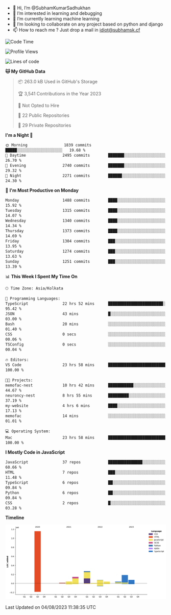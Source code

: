 - 👋 Hi, I’m @SubhamKumarSadhukhan
- 👀 I’m interested in learning and debugging
- 🌱 I’m currently learning machine learning
- 💞️ I’m looking to collaborate on any project based on python and django
- 📫 How to reach me ?
      Just drop a mail in idiot@subhamsk.cf

<!---
SubhamKumarSadhukhan/SubhamKumarSadhukhan is a ✨ special ✨ repository because its `README.md` (this file) appears on your GitHub profile.
You can click the Preview link to take a look at your changes.
--->


<!--START_SECTION:waka-->
![Code Time](http://img.shields.io/badge/Code%20Time-1%2C404%20hrs%2018%20mins-blue)

![Profile Views](http://img.shields.io/badge/Profile%20Views-1-blue)

![Lines of code](https://img.shields.io/badge/From%20Hello%20World%20I%27ve%20Written-2.0%20million%20lines%20of%20code-blue)

**🐱 My GitHub Data** 

> 📦 263.0 kB Used in GitHub's Storage 
 > 
> 🏆 3,541 Contributions in the Year 2023
 > 
> 🚫 Not Opted to Hire
 > 
> 📜 22 Public Repositories 
 > 
> 🔑 29 Private Repositories 
 > 
**I'm a Night 🦉** 

```text
🌞 Morning                1839 commits        █████░░░░░░░░░░░░░░░░░░░░   19.68 % 
🌆 Daytime                2495 commits        ███████░░░░░░░░░░░░░░░░░░   26.70 % 
🌃 Evening                2740 commits        ███████░░░░░░░░░░░░░░░░░░   29.32 % 
🌙 Night                  2271 commits        ██████░░░░░░░░░░░░░░░░░░░   24.30 % 
```
📅 **I'm Most Productive on Monday** 

```text
Monday                   1488 commits        ████░░░░░░░░░░░░░░░░░░░░░   15.92 % 
Tuesday                  1315 commits        ████░░░░░░░░░░░░░░░░░░░░░   14.07 % 
Wednesday                1340 commits        ████░░░░░░░░░░░░░░░░░░░░░   14.34 % 
Thursday                 1373 commits        ████░░░░░░░░░░░░░░░░░░░░░   14.69 % 
Friday                   1304 commits        ███░░░░░░░░░░░░░░░░░░░░░░   13.95 % 
Saturday                 1274 commits        ███░░░░░░░░░░░░░░░░░░░░░░   13.63 % 
Sunday                   1251 commits        ███░░░░░░░░░░░░░░░░░░░░░░   13.39 % 
```


📊 **This Week I Spent My Time On** 

```text
🕑︎ Time Zone: Asia/Kolkata

💬 Programming Languages: 
TypeScript               22 hrs 52 mins      ████████████████████████░   95.42 % 
JSON                     43 mins             █░░░░░░░░░░░░░░░░░░░░░░░░   03.00 % 
Bash                     20 mins             ░░░░░░░░░░░░░░░░░░░░░░░░░   01.40 % 
CSS                      0 secs              ░░░░░░░░░░░░░░░░░░░░░░░░░   00.06 % 
TSConfig                 0 secs              ░░░░░░░░░░░░░░░░░░░░░░░░░   00.04 % 

🔥 Editors: 
VS Code                  23 hrs 58 mins      █████████████████████████   100.00 % 

🐱‍💻 Projects: 
memofac-nest             10 hrs 42 mins      ███████████░░░░░░░░░░░░░░   44.67 % 
neuroncy-nest            8 hrs 55 mins       █████████░░░░░░░░░░░░░░░░   37.19 % 
my-website               4 hrs 6 mins        ████░░░░░░░░░░░░░░░░░░░░░   17.13 % 
memofac                  14 mins             ░░░░░░░░░░░░░░░░░░░░░░░░░   01.01 % 

💻 Operating System: 
Mac                      23 hrs 58 mins      █████████████████████████   100.00 % 
```

**I Mostly Code in JavaScript** 

```text
JavaScript               37 repos            ███████████████░░░░░░░░░░   60.66 % 
HTML                     7 repos             ███░░░░░░░░░░░░░░░░░░░░░░   11.48 % 
TypeScript               6 repos             ██░░░░░░░░░░░░░░░░░░░░░░░   09.84 % 
Python                   6 repos             ██░░░░░░░░░░░░░░░░░░░░░░░   09.84 % 
CSS                      2 repos             █░░░░░░░░░░░░░░░░░░░░░░░░   03.28 % 
```



**Timeline**

![Lines of Code chart](https://raw.githubusercontent.com/SubhamKumarSadhukhan/SubhamKumarSadhukhan/main/assets/bar_graph.png)


 Last Updated on 04/08/2023 11:38:35 UTC
<!--END_SECTION:waka-->
